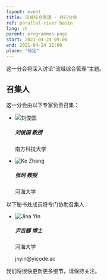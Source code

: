 ```yaml
---
layout: event
title: 流域综合管理 - 并行分会
ref: parallel-river-basin
lang: zh
parent: programmes-page
start: 2021-04-24 09:00
end: 2021-04-24 12:00
place: "待定"
---
```

这一分会将深入讨论“流域综合管理”主题。


## 召集人

这一分会由以下专家负责召集：

<ul class="people-list p-0">
  <li class="media my-2">
    <img src="https://cdn.jsdelivr.net/gh/estds/estds2020/assets/img/avatars/avatar-junguo-liu.jpg" class="people-avatar rounded-circle mr-3" alt="刘俊国">
    <div class="media-body">
      <h5 class="mt-0"><strong>刘俊国</strong> 教授</h5>
      <p class="text-secondary">南方科技大学</p>
    </div>
  </li>
  <li class="media my-2">
    <img src="https://cdn.jsdelivr.net/gh/estds/estds2020/assets/img/avatars/avatar-ke-zhang.jpg" class="people-avatar rounded-circle mr-3" alt="Ke Zhang">
    <div class="media-body">
      <h5 class="mt-0"><b>张珂</b> 教授</h5>
      <p class="text-secondary">河海大学</p>
    </div>
  </li>
</ul>

以下秘书处成员将专门协助召集人：

<ul class="people-list p-0">
  <li class="media my-2">
    <img src="https://cdn.jsdelivr.net/gh/estds/estds2020/assets/img/avatars/avatar-jina-yin.jpg" class="people-avatar rounded-circle mr-3" alt="Jina Yin">
    <div class="media-body">
      <h5 class="mt-0"><strong>尹吉娜</strong> 博士</h5>
      <p class="text-secondary">河海大学</p>
      <p class="text-info"><i class="fas fa-envelope fa-fw mr-1"></i>jnyin@yicode.ac</p>
    </div>
  </li>
</ul>

我们将很快更新更多细节，请保持关注。

